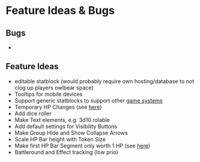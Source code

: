 # Feature Ideas & Bugs

## Bugs

+ 

## Feature Ideas

+ editable statblock (would probably require own hosting/database to not clog up players owlbear space)
+ Tooltips for mobile devices
+ Support generic statblocks to support other [game systems](https://discord.com/channels/795808973743194152/1157319743196364971/1157319743196364971)
+ Temporary HP Changes (see [here](https://discord.com/channels/795808973743194152/1136777520868507728/1141625692820340736))
+ Add dice roller
+ Make Text elements, e.g. 3d10 rolable
+ Add default settings for Visibility Buttons
+ Make Group Hide and Show Collapse Arrows
+ Scale HP Bar height with Token Size
+ Make first HP Bar Segment only worth 1 HP (see [here](https://github.com/kamejosh/owlbear-hp-tracker/issues/23))
+ Battleround and Effect tracking (low prio)
